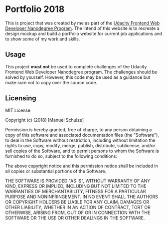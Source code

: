 # Portfolio 2018
This is project that was created by me as part of the [Udacity Frontend Web Developer Nanodegree Program](https://www.udacity.com/course/front-end-web-developer-nanodegree--nd001#). The intend of this website is to recreate a design mockup and build a portfolio website for current job applications and to show some of my work and skills.

## Usage
This project **must not** be used to complete challenges of the Udacity Frontend Web Developer Nanodegree program. The challenges should be solved by yourself. However, this code may be used as a guidance but make sure not to copy over the source code.

## Licensing
MIT License

Copyright (c) [2018] [Manuel Schulze]

Permission is hereby granted, free of charge, to any person obtaining a copy
of this software and associated documentation files (the "Software"), to deal
in the Software without restriction, including without limitation the rights
to use, copy, modify, merge, publish, distribute, sublicense, and/or sell
copies of the Software, and to permit persons to whom the Software is
furnished to do so, subject to the following conditions:

The above copyright notice and this permission notice shall be included in all
copies or substantial portions of the Software.

THE SOFTWARE IS PROVIDED "AS IS", WITHOUT WARRANTY OF ANY KIND, EXPRESS OR
IMPLIED, INCLUDING BUT NOT LIMITED TO THE WARRANTIES OF MERCHANTABILITY,
FITNESS FOR A PARTICULAR PURPOSE AND NONINFRINGEMENT. IN NO EVENT SHALL THE
AUTHORS OR COPYRIGHT HOLDERS BE LIABLE FOR ANY CLAIM, DAMAGES OR OTHER
LIABILITY, WHETHER IN AN ACTION OF CONTRACT, TORT OR OTHERWISE, ARISING FROM,
OUT OF OR IN CONNECTION WITH THE SOFTWARE OR THE USE OR OTHER DEALINGS IN THE
SOFTWARE.